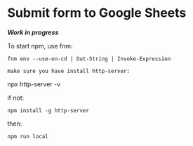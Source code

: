 # Submit form to Google Sheets

***Work in progress***



To start npm, use fnm:

`fnm env --use-on-cd | Out-String | Invoke-Expression`

`make sure you have install http-server:`

npx http-server -v

if not:

`npm install -g http-server`

then:

`npm run local`
